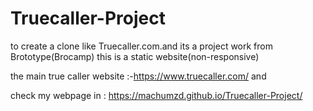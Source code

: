 # Truecaller-Project
to create a clone like Truecaller.com.and its a project work from Brototype(Brocamp)
this is a static website(non-responsive)


the main true caller website :-https://www.truecaller.com/
and


check my webpage in : https://machumzd.github.io/Truecaller-Project/
